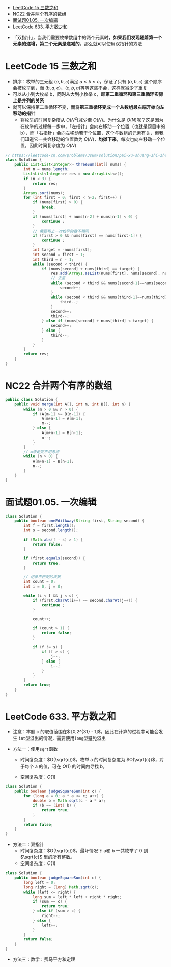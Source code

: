 <!-- GFM-TOC -->

- [LeetCode 15 三数之和](#LeetCode-15-三数之和)
- [NC22 合并两个有序的数组](#NC22-合并两个有序的数组)
- [面试题01.05. 一次编辑](#面试题0105-一次编辑)
- [LeetCode 633. 平方数之和](#LeetCode-633-平方数之和)

<!-- GFM-TOC -->

- 「双指针」，当我们需要枚举数组中的两个元素时，**如果我们发现随着第一个元素的递增，第二个元素是递减的**，那么就可以使用双指针的方法

# LeetCode 15 三数之和

- 排序：枚举的三元组 $(a, b, c)$满足 $a \leq b \leq c$，保证了只有 $(a, b, c)$ 这个顺序会被枚举到，而 $(b, a, c)$、$(c, b, a)$等等这些不会，这样就减少了重复
- 可以从小到大枚举 b，**同时**从大到小枚举 c，即**第二重循环和第三重循环实际上是并列的关系**
- 就可以保持第二重循环不变，而将**第三重循环变成一个从数组最右端开始向左移动的指针**
  - 将枚举的时间复杂度从 $O(N^2)$减少至 $O(N)$。为什么是 $O(N)$呢？这是因为在枚举的过程每一步中，「左指针」会向右移动一个位置（也就是题目中的 b），而「右指针」会向左移动若干个位置，这个与数组的元素有关，但我们知道它一共会移动的位置数为 $O(N)$，**均摊下来**，每次也向左移动一个位置，因此时间复杂度为 $O(N)$


```java
// https://leetcode-cn.com/problems/3sum/solution/pai-xu-shuang-zhi-zhen-zhu-xing-jie-shi-python3-by/
class Solution {
    public List<List<Integer>> threeSum(int[] nums) {
        int n = nums.length;
        List<List<Integer>> res = new ArrayList<>();
        if (n < 3) {
            return res;
        }
        Arrays.sort(nums);
        for (int first = 0; first < n-2; first++) {
            if (nums[first] > 0) {
                break;
            }
            if (nums[first] + nums[n-2] + nums[n-1] < 0) {
                continue ;
            }
            // 需要和上一次枚举的数不相同
            if (first > 0 && nums[first] == nums[first-1]) {
                continue ;
            }
            int target = -nums[first];
            int second = first + 1;
            int third = n - 1;
            while (second < third) {
                if (nums[second] + nums[third] == target) {
                    res.add(Arrays.asList(nums[first], nums[second], nums[third]));
                    // 去重
                    while (second < third && nums[second+1]==nums[second]) {
                        second++;
                    }
                    while (second < third && nums[third-1]==nums[third]) {
                        third--;
                    }
                    second++;
                    third--;
                } else if (nums[second] + nums[third] < target) {
                    second++;
                } else {
                    third--;
                }
            }
        }
        return res;
    }
}
```

# NC22 合并两个有序的数组

```java
public class Solution {
    public void merge(int A[], int m, int B[], int n) {
        while (m > 0 && n > 0) {
            if (A[m-1] >= B[n-1]) {
                A[m+n-1] = A[m-1];
                m--;
            } else {
                A[m+n-1] = B[n-1];
                n--;
            }
        }
        // m未走完不用考虑
        while (n > 0) {
            A[m+n-1] = B[n-1];
            n--;
        }
    }
}
```

# 面试题01.05. 一次编辑

```java
class Solution {
    public boolean oneEditAway(String first, String second) {
        int f = first.length();
        int s = second.length();

        if (Math.abs(f - s) > 1) {
            return false;
        }

        if (first.equals(second)) {
            return true;
        }

        // 记录不匹配的次数
        int count = 0;
        int i = 0, j = 0;

        while (i < f && j < s) {
            if (first.charAt(i++) == second.charAt(j++)) {
                continue ;
            }

            count++;

            if (count > 1) {
                return false;
            }

            if (f != s) {
                if (f > s) {
                    j--;
                } else {
                    i--;
                }
            }
        }
        return true;
    }
}
```

# LeetCode 633. 平方数之和

- 注意：本题 c 的取值范围在$ [0,2^{31} - 1]$，因此在计算的过程中可能会发生 $\texttt{int}$型溢出的情况，需要使用$\texttt{long}$型避免溢出


- 方法一：使用`sqrt`函数
  - 时间复杂度：$O(\sqrt{c})$。枚举 a 的时间复杂度为 $O(\sqrt{c})$，对于每个 a 的值，可在 $O(1)$ 的时间内寻找 b。

  - 空间复杂度：$O(1)$

```java
class Solution {
    public boolean judgeSquareSum(int c) {
        for (long a = 0; a * a <= c; a++) {
            double b = Math.sqrt(c - a * a);
            if (b == (int) b) {
                return true;
            }
        }
        return false;
    }
}
```

- 方法二：双指针
  - 时间复杂度：$O(\sqrt{c})$。最坏情况下 a和 b 一共枚举了 0 到 $\sqrt{c}$ 里的所有整数。
  - 空间复杂度：$O(1)$

```java
class Solution {
    public boolean judgeSquareSum(int c) {
        long left = 0;
        long right = (long) Math.sqrt(c);
        while (left <= right) {
            long sum = left * left + right * right;
            if (sum == c) {
                return true;
            } else if (sum > c) {
                right--;
            } else {
                left++;
            }
        }
        return false;
    }
}
```

- 方法三：数学：费马平方和定理